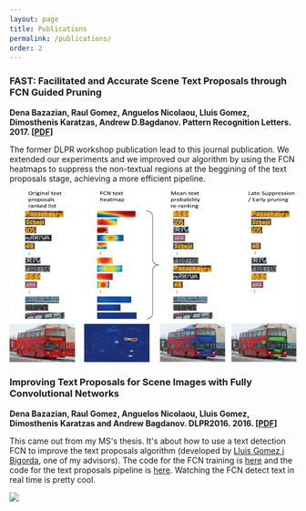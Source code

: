 ```yaml
---
layout: page
title: Publications
permalink: /publications/
order: 2
---
```


### FAST: Facilitated and Accurate Scene Text Proposals through FCN Guided Pruning ###
**Dena Bazazian, Raul Gomez, Anguelos Nicolaou, Lluis Gomez, Dimosthenis Karatzas, Andrew D.Bagdanov. Pattern Recognition Letters. 2017. [[PDF](http://www.sciencedirect.com/science/article/pii/S0167865517302982)]**  

The former DLPR workshop publication lead to this journal publication. We extended our experiments and we improved our algorithm by using the FCN heatmaps to suppress the non-textual regions at the beggining of the text proposals stage, achieving a more efficient pipeline.
<div class="imgcap">
<img src="/assets/publications/fast.jpg" height="300">
</div>

### Improving Text Proposals for Scene Images with Fully Convolutional Networks ###
**Dena Bazazian, Raul Gomez, Anguelos Nicolaou, Lluis Gomez, Dimosthenis Karatzas and Andrew Bagdanov. DLPR2016. 2016. [[PDF](https://arxiv.org/abs/1702.05089)]**  

This came out from my MS's thesis. It's about how to use a text detection FCN to improve the text proposals algorithm (developed by [Lluis Gomez i Bigorda](http://lluisgomez.github.io/), one of my advisors). The code for the FCN training is [here](https://github.com/gombru/TextInSocialNetworks/tree/master/fcn) and the code for the text proposals pipeline is [here](https://github.com/gombru/TextProposalsInitialSuppression). Watching the FCN detect text in real time is pretty cool.
<div class="imgcap">
<img src="/assets/publications/fcn.gif" height="300">
</div>

